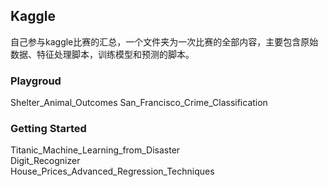 ## Kaggle
自己参与kaggle比赛的汇总，一个文件夹为一次比赛的全部内容，主要包含原始数据、特征处理脚本，训练模型和预测的脚本。

### Playgroud
Shelter_Animal_Outcomes
San_Francisco_Crime_Classification  

### Getting Started                              
Titanic_Machine_Learning_from_Disaster  
Digit_Recognizer  
House_Prices_Advanced_Regression_Techniques  
